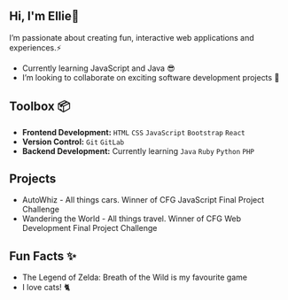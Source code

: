 ## Hi, I'm Ellie👋

I’m passionate about creating fun, interactive web applications and experiences.⚡

- Currently learning JavaScript and Java 😎
- I’m looking to collaborate on exciting software development projects 💞️


## Toolbox 📦 
- **Frontend Development:** `HTML` `CSS` `JavaScript` `Bootstrap` `React`
- **Version Control:** `Git` `GitLab`
- **Backend Development:** Currently learning `Java` `Ruby` `Python` `PHP`


## Projects 
- AutoWhiz - All things cars. Winner of CFG JavaScript Final Project Challenge
- Wandering the World - All things travel. Winner of CFG  Web Development Final Project Challenge


## Fun Facts ✨
- The Legend of Zelda: Breath of the Wild is my favourite game
- I love cats! 🐈

<!---
ellieh9/ellieh9 is a ✨ special ✨ repository because its `README.md` (this file) appears on your GitHub profile.
You can click the Preview link to take a look at your changes.
--->
